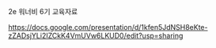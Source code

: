 2e 워너비 6기 교육자료

https://docs.google.com/presentation/d/1kfen5JdNSH8eKte-zZADsjYLi2IZCkK4VmUVw6LKUD0/edit?usp=sharing
